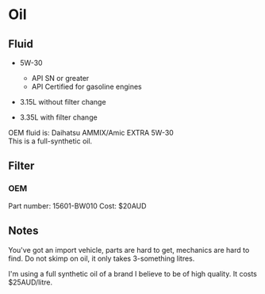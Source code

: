 # Oil

## Fluid

* 5W-30
  * API SN or greater
  * API Certified for gasoline engines

* 3.15L without filter change
* 3.35L with filter change

OEM fluid is: Daihatsu AMMIX/Amic EXTRA 5W-30  
This is a full-synthetic oil.


## Filter

### OEM

Part number: 15601-BW010
Cost: $20AUD


## Notes

You've got an import vehicle, parts are hard to get, mechanics are hard to
find.  Do not skimp on oil, it only takes 3-something litres.

I'm using a full synthetic oil of a brand I believe to be of high quality.
It costs $25AUD/litre.


